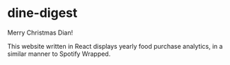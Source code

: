 # dine-digest

Merry Christmas Dian!

This website written in React displays yearly food purchase analytics, in a 
similar manner to Spotify Wrapped.  